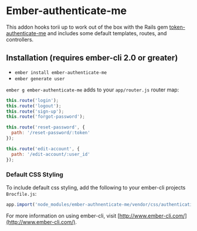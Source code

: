 # Ember-authenticate-me

This addon hooks torii up to work out of the box with the Rails gem [token-authenticate-me](https://github.com/inigo-llc/token_authenticate_me) and includes some default templates, routes, and controllers.

## Installation (requires ember-cli 2.0 or greater)

* `ember install ember-authenticate-me`
* `ember generate user`

`ember g ember-authenticate-me` adds to your `app/router.js` router map:
```js
this.route('login');
this.route('logout');
this.route('sign-up');
this.route('forgot-password');

this.route('reset-password', {
  path: '/reset-password/:token'
});

this.route('edit-account', {
  path: '/edit-account/:user_id'
});
```

### Default CSS Styling

To include default css styling, add the following to your ember-cli projects `Brocfile.js`:
```js
app.import('node_modules/ember-authnenticate-me/vendor/css/authentication.css');
```

For more information on using ember-cli, visit [http://www.ember-cli.com/](http://www.ember-cli.com/).
